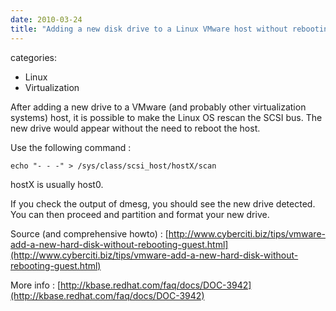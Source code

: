 ```yaml
---
date: 2010-03-24
title: "Adding a new disk drive to a Linux VMware host without rebooting"
---
```








categories:
- Linux
- Virtualization


After adding a new drive to a VMware (and probably other virtualization systems) host, it is possible to make the Linux OS rescan the SCSI bus.
The new drive would appear without the need to reboot the host.

Use the following command :

`echo "- - -" > /sys/class/scsi_host/hostX/scan`

hostX is usually host0.

If you check the output of dmesg, you should see the new drive detected.
You can then proceed and partition and format your new drive.

Source (and comprehensive howto) : [http://www.cyberciti.biz/tips/vmware-add-a-new-hard-disk-without-rebooting-guest.html](http://www.cyberciti.biz/tips/vmware-add-a-new-hard-disk-without-rebooting-guest.html)

More info : [http://kbase.redhat.com/faq/docs/DOC-3942](http://kbase.redhat.com/faq/docs/DOC-3942)
